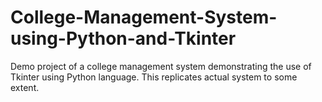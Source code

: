 # College-Management-System-using-Python-and-Tkinter
Demo project of a college management system demonstrating the use of Tkinter using Python language. This replicates actual system to some extent.
